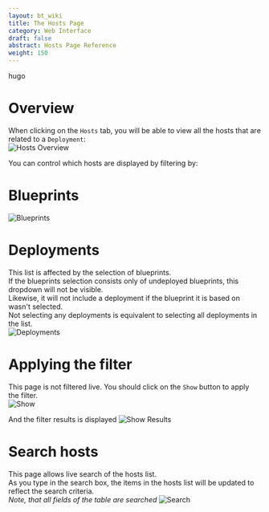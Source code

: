 ```yaml
---
layout: bt_wiki
title: The Hosts Page
category: Web Interface
draft: false
abstract: Hosts Page Reference
weight: 150
---
```

hugo

# Overview
When clicking on the `Hosts` tab, you will be able to view all the hosts that are related to a `Deployment`:<br/>
![Hosts Overview](hugo)


You can control which hosts are displayed by filtering by:

# Blueprints

![Blueprints](hugo)

# Deployments

This list is affected by the selection of blueprints. <br/>
If the blueprints selection consists only of undeployed blueprints, this dropdown will not be visible.<br/>
Likewise, it will not include a deployment if the blueprint it is based on wasn't selected.<br/>
Not selecting any deployments is equivalent to selecting all deployments in the list.<br/>
![Deployments](hugo)

# Applying the filter
This page is not filtered live. You should click on the `Show` button to apply the filter.<br/>
![Show](hugo)

And the filter results is displayed
![Show Results](hugo)

# Search hosts
This page allows live search of the hosts list.<br/>
As you type in the search box, the items in the hosts list will be updated to reflect the search criteria.<br/>
*Note, that all fields of the table are searched*
![Search](hugo)
